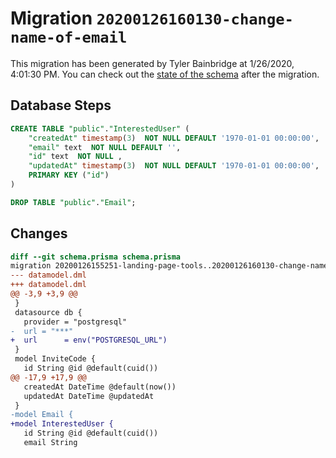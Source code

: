 # Migration `20200126160130-change-name-of-email`

This migration has been generated by Tyler Bainbridge at 1/26/2020, 4:01:30 PM.
You can check out the [state of the schema](./schema.prisma) after the migration.

## Database Steps

```sql
CREATE TABLE "public"."InterestedUser" (
    "createdAt" timestamp(3)  NOT NULL DEFAULT '1970-01-01 00:00:00',
    "email" text  NOT NULL DEFAULT '',
    "id" text  NOT NULL ,
    "updatedAt" timestamp(3)  NOT NULL DEFAULT '1970-01-01 00:00:00',
    PRIMARY KEY ("id")
) 

DROP TABLE "public"."Email";
```

## Changes

```diff
diff --git schema.prisma schema.prisma
migration 20200126155251-landing-page-tools..20200126160130-change-name-of-email
--- datamodel.dml
+++ datamodel.dml
@@ -3,9 +3,9 @@
 }
 datasource db {
   provider = "postgresql"
-  url = "***"
+  url      = env("POSTGRESQL_URL")
 }
 model InviteCode {
   id String @id @default(cuid())
@@ -17,9 +17,9 @@
   createdAt DateTime @default(now())
   updatedAt DateTime @updatedAt
 }
-model Email {
+model InterestedUser {
   id String @id @default(cuid())
   email String
```


